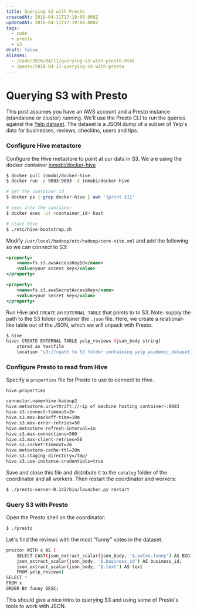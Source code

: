 ```yaml
---
title: Querying S3 with Presto
createdAt: 2016-04-11T17:19:00.000Z
updatedAt: 2016-04-11T17:19:00.000Z
tags:
  - code
  - presto
  - s3
draft: false
aliases:
  - /code/2016/04/11/querying-s3-with-presto.html
  - /posts/2016-04-11-querying-s3-with-presto
---
```


Querying S3 with Presto
=======================

This post assumes you have an AWS account and a Presto instance (standalone or cluster) running. We'll use the Presto CLI to run the queries against the [Yelp dataset](https://www.yelp.com/dataset_challenge). The dataset is a JSON dump of a subset of Yelp's data for businesses, reviews, checkins, users and tips.

### Configure Hive metastore

Configure the Hive metastore to point at our data in S3. We are using the docker container [inmobi/docker-hive](https://github.com/InMobi/docker-hive)

```sh
$ docker pull inmobi/docker-hive
$ docker run -p 9083:9083 -d inmobi/docker-hive

# get the container id
$ docker ps | grep docker-hive | awk '{print $1}'

# exec into the container
$ docker exec -it <container_id> bash

# start Hive
$ ./etc/hive-bootstrap.sh
```

Modify `/usr/local/hadoop/etc/hadoop/core-site.xml` and add the following so we can connect to S3:

```xml
<property>
    <name>fs.s3.awsAccessKeyId</name>
    <value>your access key</value>
</property>

<property>
    <name>fs.s3.awsSecretAccessKey</name>
    <value>your secret key</value>
</property>
```

Run Hive and `CREATE` an `EXTERNAL TABLE` that points to to S3. Note: supply the path to the S3 folder container the `.json` file. Here, we create a relational-like table out of the JSON, which we will unpack with Presto.

```sh
$ hive
hive> CREATE EXTERNAL TABLE yelp_reviews (json_body string)
    stored as textfile
    location "s3://<path to S3 folder containing yelp_academic_dataset_review.json>";
```

### Configure Presto to read from Hive

Specify a `properties` file for Presto to use to connect to Hive.

`hive.properties`

```sh
connector.name=hive-hadoop2
hive.metastore.uri=thrift://<ip of machine hosting container>:9083
hive.s3.connect-timeout=2m
hive.s3.max-backoff-time=10m
hive.s3.max-error-retries=50
hive.metastore-refresh-interval=1m
hive.s3.max-connections=500
hive.s3.max-client-retries=50
hive.s3.socket-timeout=2m
hive.metastore-cache-ttl=20m
hive.s3.staging-directory=/tmp/
hive.s3.use-instance-credentials=true
```

Save and close this file and distribute it to the `catalog` folder of the coordinator and all workers. Then restart the coordinator and workers:

```sh
$ ./presto-server-0.142/bin/launcher.py restart
```

### Query S3 with Presto

Open the Presto shell on the coordinator:

```sh
$ ./presto
```

Let's find the reviews with the most "funny" votes in the dataset.

```sh
presto> WITH x AS (
    SELECT CAST(json_extract_scalar(json_body, '$.votes.funny') AS BIGINT) AS funny,
    json_extract_scalar(json_body, '$.business_id') AS business_id,
    json_extract_scalar(json_body, '$.text') AS text
    FROM yelp_reviews)
SELECT *
FROM x
ORDER BY funny DESC;
```

This should give a nice intro to querying S3 and using some of Presto's tools to work with JSON.

